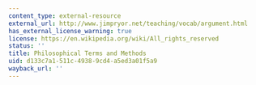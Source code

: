 ```yaml
---
content_type: external-resource
external_url: http://www.jimpryor.net/teaching/vocab/argument.html
has_external_license_warning: true
license: https://en.wikipedia.org/wiki/All_rights_reserved
status: ''
title: Philosophical Terms and Methods
uid: d133c7a1-511c-4938-9cd4-a5ed3a01f5a9
wayback_url: ''
---
```


